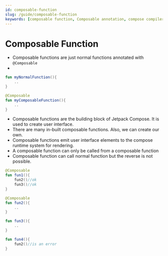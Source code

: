 ```yaml
---
id: composable-function
slug: /guide/composable-function
keywords: [composable function, Composable annotation, compose compiler]
---
```


# Composable Function

* Composable functions are just normal functions annotated with `@Composable`
* 
```kotlin
fun myNormalFunction(){
    ..
}

@Composable
fun myComposableFunction(){
    ..
}
```

* Composable functions are the building block of Jetpack Compose. It is used to create user interface.
* There are many in-built composable functions. Also, we can create our own.
* Composable functions emit user interface elements to the compose runtime system for rendering.
* A composable function can only be called from a composable function
* Composable function can call normal function but the reverse is not possible.

```kotlin
@Composable
fun fun1(){
    fun2()//ok
    fun3()//ok
}

@Composable
fun fun2(){
    ..
}

fun fun3(){
    ..
}

fun fun4(){
    fun2()//is an error
}
```
